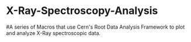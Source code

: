 # X-Ray-Spectroscopy-Analysis

#A series of Macros that use Cern's Root Data Analysis Framework to plot and analyze X-Ray spectroscopic data. 
